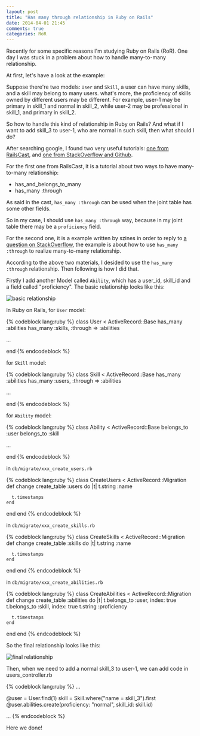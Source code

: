```yaml
---
layout: post
title: "Has many through relationship in Ruby on Rails"
date: 2014-04-01 21:45
comments: true
categories: RoR
---
```


Recently for some specific reasons I'm studying Ruby on Rails (RoR). One day I was stuck in a problem about how to handle many-to-many relationship.

At first, let's have a look at the example:

Suppose there're two models: `User` and `Skill`, a user can have many skills, and a skill may belong to many users. what's more, the proficiency of skills owned by different users may be different. For example, user-1 may be primary in skill_1 and normal in skill_2, while user-2 may be professional in skill_1, and primary in skill_2. 

So how to handle this kind of relationship in Ruby on Rails? And what if I want to add skill_3 to user-1, who are normal in such skill, then what should I do?

After searching google, I found two very useful tutorials: [one from RailsCast](http://railscasts.com/episodes/47-two-many-to-many), and [one from StackOverflow and Github](https://github.com/szines/hodor_filmdb).

For the first one from RailsCast, it is a tutorial about two ways to have many-to-many relationship: 

* has_and_belongs_to_many
* has_many :through

As said in the cast, `has_many :through` can be used when the joint table has some other fields.

So in my case, I should use `has_many :through` way, because in my joint table there may be a `proficiency` field.

For the second one, it is a example written by szines in order to reply to [a question on StackOverflow](), the example is about how to use `has_many :through` to realize many-to-many relationship.

According to the above two materials, I desided to use the `has_many :through` relationship. Then following is how I did that.

Firstly I add another Model called `Ability`, which has a user_id, skill_id and a field called "proficiency". The basic relationship looks like this:

![basic relationship](http://ytliu.info/images/2014-04-01-1.png "basic relationship")

In Ruby on Rails, for `User` model:

{% codeblock lang:ruby %}
class User < ActiveRecord::Base
  has_many :abilities
  has_many :skills, :through => :abilities

  ...

end
{% endcodeblock %}

for `Skill` model:

{% codeblock lang:ruby %}
class Skill < ActiveRecord::Base
  has_many :abilities
  has_many :users, :through => :abilities

  ...
  
end
{% endcodeblock %}

for `Ability` model:

{% codeblock lang:ruby %}
class Ability < ActiveRecord::Base
  belongs_to :user
  belongs_to :skill

  ...

end
{% endcodeblock %}

in `db/migrate/xxx_create_users.rb`

{% codeblock lang:ruby %}
class CreateUsers < ActiveRecord::Migration
  def change
    create_table :users do |t|
      t.string :name

      t.timestamps
    end
  end
end
{% endcodeblock %}

in `db/migrate/xxx_create_skills.rb`

{% codeblock lang:ruby %}
class CreateSkills < ActiveRecord::Migration
  def change
    create_table :skills do |t|
      t.string :name

      t.timestamps
    end
  end
end
{% endcodeblock %}

in `db/migrate/xxx_create_abilities.rb`

{% codeblock lang:ruby %}
class CreateAbilities < ActiveRecord::Migration
  def change
    create_table :abilities do |t|
      t.belongs_to :user, index: true
      t.belongs_to :skill, index: true
      t.string :proficiency

      t.timestamps
    end
  end
end
{% endcodeblock %}

So the final relationship looks like this:

![final relationship](http://ytliu.info/images/2014-04-01-2.png "final relationship")

Then, when we need to add a normal skill_3 to user-1, we can add code in users_controller.rb

{% codeblock lang:ruby %}
...

@user = User.find(1)
skill = Skill.where("name = skill_3").first
@user.abilities.create(proficiency: "normal", skill_id: skill.id)

...
{% endcodeblock %}

Here we done!
